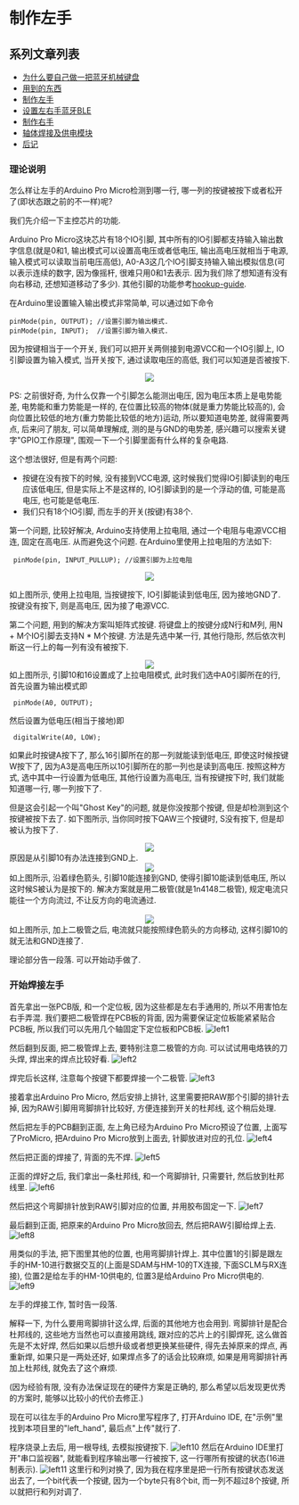 # 制作左手

## 系列文章列表
* [为什么要自己做一把蓝牙机械键盘](./chapter1_cn.md)
* [用到的东西](./chapter2_cn.md)
* [制作左手](./chapter3_cn.md)
* [设置左右手蓝牙BLE](./chapter4_cn.md)
* [制作右手](./chapter5_cn.md)
* [轴体焊接及供电模块](./chapter6_cn.md)
* [后记](./chapter_tips_cn.md)

### 理论说明
怎么样让左手的Arduino Pro Micro检测到哪一行, 哪一列的按键被按下或者松开了(即状态跟之前的不一样)呢? 

我们先介绍一下主控芯片的功能.

Arduino Pro Micro这块芯片有18个IO引脚, 其中所有的IO引脚都支持输入输出数字信息(就是0和1, 输出模式可以设置高电压或者低电压, 输出高电压就相当于电源, 输入模式可以读取当前电压高低), A0-A3这几个IO引脚支持输入输出模拟信息(可以表示连续的数字, 因为像摇杆, 很难只用0和1去表示. 因为我们除了想知道有没有向右移动, 还想知道移动了多少). 其他引脚的功能参考[hookup-guide](https://learn.sparkfun.com/tutorials/pro-micro--fio-v3-hookup-guide). 

在Arduino里设置输入输出模式非常简单, 可以通过如下命令 

<pre><code>pinMode(pin, OUTPUT); //设置引脚为输出模式. 
pinMode(pin, INPUT);  //设置引脚为输入模式.
</code></pre>

因为按键相当于一个开关, 我们可以把开关两侧接到电源VCC和一个IO引脚上, IO引脚设置为输入模式, 当开关按下, 通过读取电压的高低, 我们可以知道是否被按下. 

<div align=center>

<img src="./pic/solution1.png"/>
</div>

PS: 之前很好奇, 为什么仅靠一个引脚怎么能测出电压, 因为电压本质上是电势能差, 电势能和重力势能是一样的, 在位置比较高的物体(就是重力势能比较高的), 会向位置比较低的地方(重力势能比较低的地方)运动, 所以要知道电势差, 就得需要两点, 后来问了朋友, 可以简单理解成, 测的是与GND的电势差, 感兴趣可以搜索关键字"GPIO工作原理", 围观一下一个引脚里面有什么样的复杂电路.

这个想法很好, 但是有两个问题:
* 按键在没有按下的时候, 没有接到VCC电源, 这时候我们觉得IO引脚读到的电压应该低电压, 但是实际上不是这样的, IO引脚读到的是一个浮动的值, 可能是高电压, 也可能是低电压.
* 我们只有18个IO引脚, 而左手的开关(按键)有38个. 

第一个问题, 比较好解决, Arduino支持使用上拉电阻, 通过一个电阻与电源VCC相连, 固定在高电压. 从而避免这个问题. 在Arduino里使用上拉电阻的方法如下:
<pre><code> pinMode(pin, INPUT_PULLUP); //设置引脚为上拉电阻 </code></pre>
<div align=center>

<img src="./pic/solution2.png"></img>
</div>

如上图所示, 使用上拉电阻, 当按键按下, IO引脚能读到低电压, 因为接地GND了. 按键没有按下, 则是高电压, 因为接了电源VCC. <br>

第二个问题, 用到的解决方案叫矩阵式按键. 将键盘上的按键分成N行和M列, 用N + M个IO引脚去支持N * M个按键. 方法是先选中某一行, 其他行隐形, 然后依次判断这一行上的每一列有没有被按下.

<div align=center>

<img src="./pic/solution3.png"/>
</div>
如上图所示, 引脚10和16设置成了上拉电阻模式, 此时我们选中A0引脚所在的行, 首先设置为输出模式即
<pre><code> pinMode(A0, OUTPUT);
</code></pre>
然后设置为低电压(相当于接地)即
<pre><code> digitalWrite(A0, LOW);
</code></pre>

如果此时按键A按下了, 那么16引脚所在的那一列就能读到低电压, 即使这时候按键W按下了, 因为A3是高电压所以10引脚所在的那一列也是读到高电压. 按照这种方式, 选中其中一行设置为低电压, 其他行设置为高电压, 当有按键按下时, 我们就能知道哪一行, 哪一列按下了.

但是这会引起一个叫"Ghost Key"的问题, 就是你没按那个按键, 但是却检测到这个按键被按下去了. 如下图所示, 当你同时按下QAW三个按键时, S没有按下, 但是却被认为按下了.<br>

<div align=center>

<img src="./pic/ghost_key_1.png"/>
</div>
原因是从引脚10有办法连接到GND上.<br>
<div align=center>

<img src="./pic/ghost_key_2.png"/>
</div>
如上图所示, 沿着绿色箭头, 引脚10能连接到GND, 使得引脚10能读到低电压, 所以这时候S被认为是按下的. 解决方案就是用二极管(就是1n4148二极管), 规定电流只能往一个方向流过, 不让反方向的电流通过. <br><br>

<div align=center>

<img src="./pic/ghost_key_3.png"/>
</div>
如上图所示, 加上二极管之后, 电流就只能按照绿色箭头的方向移动, 这样引脚10的就无法和GND连接了. 

理论部分告一段落. 可以开始动手做了.

### 开始焊接左手

首先拿出一张PCB版, 和一个定位板, 因为这些都是左右手通用的, 所以不用害怕左右手弄混. 我们要把二极管焊在PCB板的背面, 因为需要保证定位板能紧紧贴合PCB板, 所以我们可以先用几个轴固定下定位板和PCB板.
![left1](./pic/left1.jpg)

然后翻到反面, 把二极管焊上去, 要特别注意二极管的方向. 可以试试用电烙铁的刀头焊, 焊出来的焊点比较好看.
![left2](./pic/left2.jpg)

焊完后长这样, 注意每个按键下都要焊接一个二极管.
![left3](./pic/left3.jpg)

接着拿出Arduino Pro Micro, 然后安排上排针, 这里需要把RAW那个引脚的排针去掉, 因为RAW引脚用弯脚排针比较好, 方便连接到开关的杜邦线, 这个稍后处理. 

然后把左手的PCB翻到正面, 左上角已经为Arduino Pro Micro预设了位置, 上面写了ProMicro, 把Arduino Pro Micro放到上面去, 针脚放进对应的孔位.
![left4](./pic/left4.jpg)

然后把正面的焊接了, 背面的先不焊.
![left5](./pic/left5.jpg)

正面的焊好之后, 我们拿出一条杜邦线, 和一个弯脚排针, 只需要针, 然后放到杜邦线里.
![left6](./pic/left6.jpg)

然后把这个弯脚排针放到RAW引脚对应的位置, 并用胶布固定一下. 
![left7](./pic/left7.jpg)

最后翻到正面, 把原来的Arduino Pro Micro放回去, 然后把RAW引脚给焊上去.
![left8](./pic/left8.jpg)

用类似的手法, 把下图里其他的位置, 也用弯脚排针焊上. 其中位置1的引脚是跟左手的HM-10进行数据交互的(上面是SDAM与HM-10的TX连接, 下面SCLM与RX连接), 位置2是给左手的HM-10供电的, 位置3是给Arduino Pro Micro供电的.
![left9](./pic/left9.jpg)


左手的焊接工作, 暂时告一段落. 


解释一下, 为什么要用弯脚排针这么焊, 后面的其他地方也会用到. 弯脚排针是配合杜邦线的, 这些地方当然也可以直接用跳线, 跟对应的芯片上的引脚焊死, 这么做首先是不太好焊, 然后如果以后想升级或者想更换某些硬件, 得先去掉原来的焊点, 再重新焊, 如果只是一两处还好, 如果焊点多了的话会比较麻烦, 如果是用弯脚排针再加上杜邦线, 就免去了这个麻烦. 

(因为经验有限, 没有办法保证现在的硬件方案是正确的, 那么希望以后发现更优秀的方案时, 能够以比较小的代价去修正.)


现在可以往左手的Arduino Pro Micro里写程序了, 打开Arduino IDE, 在"示例"里找到本项目里的"left_hand", 最后点"上传"就行了.

程序烧录上去后, 用一根导线, 去模拟按键按下.
![left10](./pic/left10.jpg)
然后在Arduino IDE里打开"串口监视器", 就能看到程序输出哪一行被按下, 这一行哪所有按键的状态(16进制表示).
![left11](./pic/left11.png)
这里行和列对换了, 因为我在程序里是把一行所有按键状态发送出去了, 一个bit代表一个按键, 因为一个byte只有8个bit, 而一列不超过8个按键, 所以就把行和列对调了.

